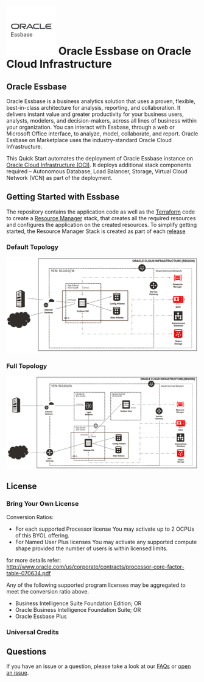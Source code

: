 # ![Essbase Logo](./images/oracle-Essbase.png) Oracle Essbase on Oracle Cloud Infrastructure

## Oracle Essbase

Oracle Essbase is a business analytics solution that uses a proven, flexible, best-in-class architecture for analysis, reporting, and collaboration. It delivers instant value and greater productivity for your business users, analysts, modelers, and decision-makers, across all lines of business within your organization. You can interact with Essbase, through a web or Microsoft Office interface, to analyze, model, collaborate, and report. Oracle Essbase on Marketplace uses the industry-standard Oracle Cloud Infrastructure.

This Quick Start automates the deployment of Oracle Essbase instance on [Oracle Cloud Infrastructure (OCI)][oci]. It deploys additional stack components required – Autonomous Database, Load Balancer, Storage, Virtual Cloud Network (VCN) as part of the deployment.

## Getting Started with Essbase

The repository contains the application code as well as the [Terraform][tf] code to create a [Resource Manager][orm] stack, that creates all the required resources and configures the application on the created resources. To simplify getting started, the Resource Manager Stack is created as part of each [release](https://github.com/oracle-quickstart/oci-essbase/releases)

### Default Topology

![Default Topology Diagram](./images/image-default_topology.png)


### Full Topology

![Full Topology Diagram](./images/image-full_topology.png)


## License

### Bring Your Own License

Conversion Ratios: 
* For each supported Processor license You may activate up to 2 OCPUs of this BYOL offering.
* For Named User Plus licenses You may activate any supported compute shape provided the number of users is within licensed limits.

for more details refer: http://www.oracle.com/us/corporate/contracts/processor-core-factor-table-070634.pdf

Any of the following supported program licenses may be aggregated to meet the conversion ratio above.
* Business Intelligence Suite Foundation Edition; OR
* Oracle Business Intelligence Foundation Suite; OR
* Oracle Essbase Plus

### Universal Credits


## Questions

If you have an issue or a question, please take a look at our [FAQs](./FAQs.md) or [open an issue](https://github.com/oracle-quickstart/oci-essbase/issues/new).

[essbase]: https://docs.oracle.com/en/database/other-databases/essbase/index.html
[oci]: https://cloud.oracle.com/en_US/cloud-infrastructure
[orm]: https://docs.cloud.oracle.com/iaas/Content/ResourceManager/Concepts/resourcemanager.htm
[tf]: https://www.terraform.io
